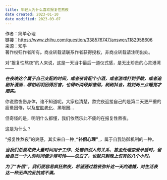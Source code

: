 ```yaml
---
title: 年轻人为什么喜欢报复性熬夜
date created: 2023-01-10
date modified: 2023-03-07
---
```


作者：简单心理  
链接：https://www.zhihu.com/question/338576747/answer/1182958606  
来源：知乎  
著作权归作者所有。商业转载请联系作者获得授权，非商业转载请注明出处。

对“报复性熬夜”的人来说，这是一天当中最后一道仪式感，是无比珍贵的心灵港湾——

***在夜晚这个属于自己支配的时间，或者夜宵配个小酒，或者游戏打到手酸，或者追剧补漫画…哪怕明明困得厉害，也得听两段郭德纲，刷刷抖音，熬到两三点睡觉才踏实。***

你说熬夜伤身体，谁不知道呢。大家也清楚，熬完夜迎接自己的是第二天更严重的疲惫困倦，以及[皮肤老化](https://www.zhihu.com/search?q=%E7%9A%AE%E8%82%A4%E8%80%81%E5%8C%96&search_source=Entity&hybrid_search_source=Entity&hybrid_search_extra=%7B%22sourceType%22%3A%22answer%22%2C%22sourceId%22%3A1182958606%7D)、黑眼圈…

但奇怪的是，明明什么都懂，我们依然乐此不疲的在报复性熬夜。

这是为什么？

“报复性熬夜”的爽感，其实来自一种_**“补偿心理”**_，属于自我防御机制的一种。

***当我们总要花费大量时间用于工作、处理和别人的关系、甚至处理恋爱矛盾时，留给自己一个人的时间便少得可怜——说白了，也就只剩晚上仅有的几个小时。***

***为了”补偿“，我们便容易疯狂熬夜，希望通过熬夜弥补这一天的遗憾，对生活表达一种无声的反抗或不满。***
